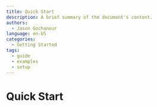 ```yaml
---
title: Quick Start
description: A brief summary of the document's content.
authors:
  - Jason Gochanour
language: en-US
categories:
  - Getting Started
tags:
  - guide
  - examples
  - setup
---
```

# Quick Start